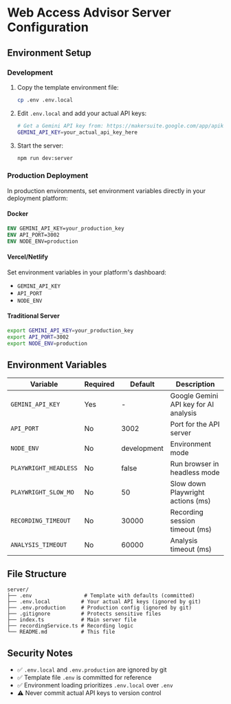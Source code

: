 # Web Access Advisor Server Configuration

## Environment Setup

### Development

1. Copy the template environment file:
   ```bash
   cp .env .env.local
   ```

2. Edit `.env.local` and add your actual API keys:
   ```bash
   # Get a Gemini API key from: https://makersuite.google.com/app/apikey
   GEMINI_API_KEY=your_actual_api_key_here
   ```

3. Start the server:
   ```bash
   npm run dev:server
   ```

### Production Deployment

In production environments, set environment variables directly in your deployment platform:

#### Docker
```dockerfile
ENV GEMINI_API_KEY=your_production_key
ENV API_PORT=3002
ENV NODE_ENV=production
```

#### Vercel/Netlify
Set environment variables in your platform's dashboard:
- `GEMINI_API_KEY`
- `API_PORT`
- `NODE_ENV`

#### Traditional Server
```bash
export GEMINI_API_KEY=your_production_key
export API_PORT=3002
export NODE_ENV=production
```

## Environment Variables

| Variable | Required | Default | Description |
|----------|----------|---------|-------------|
| `GEMINI_API_KEY` | Yes | - | Google Gemini API key for AI analysis |
| `API_PORT` | No | 3002 | Port for the API server |
| `NODE_ENV` | No | development | Environment mode |
| `PLAYWRIGHT_HEADLESS` | No | false | Run browser in headless mode |
| `PLAYWRIGHT_SLOW_MO` | No | 50 | Slow down Playwright actions (ms) |
| `RECORDING_TIMEOUT` | No | 30000 | Recording session timeout (ms) |
| `ANALYSIS_TIMEOUT` | No | 60000 | Analysis timeout (ms) |

## File Structure

```
server/
├── .env                 # Template with defaults (committed)
├── .env.local          # Your actual API keys (ignored by git)
├── .env.production     # Production config (ignored by git)
├── .gitignore          # Protects sensitive files
├── index.ts            # Main server file
├── recordingService.ts # Recording logic
└── README.md           # This file
```

## Security Notes

- ✅ `.env.local` and `.env.production` are ignored by git
- ✅ Template file `.env` is committed for reference
- ✅ Environment loading prioritizes `.env.local` over `.env`
- ⚠️ Never commit actual API keys to version control
